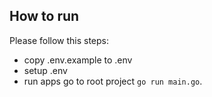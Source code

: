 ## How to run

Please follow this steps:

- copy .env.example to .env
- setup .env 
- run apps go to root project `go run main.go`.
